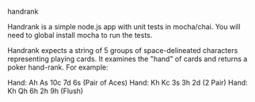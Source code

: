 handrank

Handrank is a simple node.js app with unit tests in mocha/chai. You will need to global install mocha to run the tests.

Handrank expects a string of 5 groups of space-delineated characters representing playing cards. It examines the "hand" of cards and returns a poker hand-rank. For example:

Hand: Ah As 10c 7d 6s (Pair of Aces) 
Hand: Kh Kc 3s 3h 2d (2 Pair) 
Hand: Kh Qh 6h 2h 9h (Flush) 
